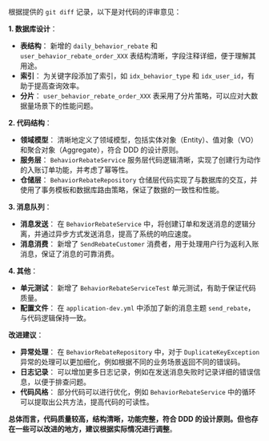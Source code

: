 根据提供的 `git diff` 记录，以下是对代码的评审意见：

**1. 数据库设计**：

*   **表结构**： 新增的 `daily_behavior_rebate` 和 `user_behavior_rebate_order_XXX` 表结构清晰，字段注释详细，便于理解其用途。
*   **索引**：  为关键字段添加了索引，如 `idx_behavior_type` 和 `idx_user_id`，有助于提高查询效率。
*   **分片**：  `user_behavior_rebate_order_XXX` 表采用了分片策略，可以应对大数据量场景下的性能问题。

**2. 代码结构**：

*   **领域模型**：  清晰地定义了领域模型，包括实体对象（Entity）、值对象（VO）和聚合对象（Aggregate），符合 DDD 的设计原则。
*   **服务层**：  `BehaviorRebateService` 服务层代码逻辑清晰，实现了创建行为动作的入账订单功能，并考虑了幂等性。
*   **仓储层**：  `BehaviorRebateRepository` 仓储层代码实现了与数据库的交互，并使用了事务模板和数据库路由策略，保证了数据的一致性和性能。

**3. 消息队列**：

*   **消息发送**：  在 `BehaviorRebateService` 中，将创建订单和发送消息的逻辑分离，并通过异步方式发送消息，提高了系统的响应速度。
*   **消息消费**：  新增了 `SendRebateCustomer` 消费者，用于处理用户行为返利入账消息，保证了消息的可靠消费。

**4. 其他**：

*   **单元测试**：  新增了 `BehaviorRebateServiceTest` 单元测试，有助于保证代码质量。
*   **配置文件**：  在 `application-dev.yml` 中添加了新的消息主题 `send_rebate`，与代码逻辑保持一致。

**改进建议**：

*   **异常处理**：  在 `BehaviorRebateRepository` 中，对于 `DuplicateKeyException` 异常的处理可以更加细化，例如根据不同的业务场景返回不同的错误码。
*   **日志记录**：  可以增加更多日志记录，例如在发送消息失败时记录详细的错误信息，以便于排查问题。
*   **代码风格**：  部分代码可以进行优化，例如 `BehaviorRebateService` 中的循环可以提取出公共方法，提高代码的可读性。

**总体而言，代码质量较高，结构清晰，功能完整，符合 DDD 的设计原则。但也存在一些可以改进的地方，建议根据实际情况进行调整**。